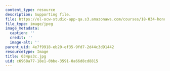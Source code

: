 ```yaml
---
content_type: resource
description: Supporting file.
file: https://ol-ocw-studio-app-qa.s3.amazonaws.com/courses/18-034-honors-differential-equations-spring-2004/c6968a7718e10bbe35910a66d8cd8815_034ps3c.jpg
file_type: image/jpeg
image_metadata:
  caption: ''
  credit: ''
  image-alt: ''
parent_uid: 4e7f9918-eb20-ef35-9fd7-2d44c3d91442
resourcetype: Image
title: 034ps3c.jpg
uid: c6968a77-18e1-0bbe-3591-0a66d8cd8815
---
```

